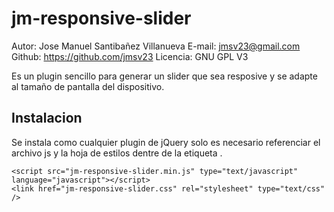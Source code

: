 jm-responsive-slider
====================

Autor: Jose Manuel Santibañez Villanueva
E-mail: jmsv23@gmail.com
Github: https://github.com/jmsv23
Licencia: GNU GPL V3

Es un plugin sencillo para generar un slider que sea resposive y se adapte al tamaño de pantalla del dispositivo.

Instalacion
-----------

Se instala como cualquier plugin de jQuery solo es necesario referenciar el archivo js y la hoja de estilos dentre de la etiqueta <head></head>.

    <script src="jm-responsive-slider.min.js" type="text/javascript" language="javascript"></script>
    <link href="jm-responsive-slider.css" rel="stylesheet" type="text/css" />

